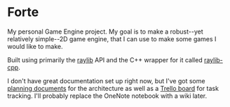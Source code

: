# Forte
My personal Game Engine project. My goal is to make a robust--yet relatively simple--2D game engine, that I can use to make some games I would like to make.

Built using primarily the [raylib](https://github.com/raysan5/raylib) API and the C++ wrapper for it called [raylib-cpp](https://github.com/RobLoach/raylib-cpp).

I don't have great documentation set up right now, but I've got some [planning documents](https://1drv.ms/u/s!Ai30HvYfZC6wlu0aUiFEM8rwssnmpg) for the architecture as well as a [Trello board](https://trello.com/b/hHwPugIz) for task tracking. I'll probably replace the OneNote notebook with a wiki later.
